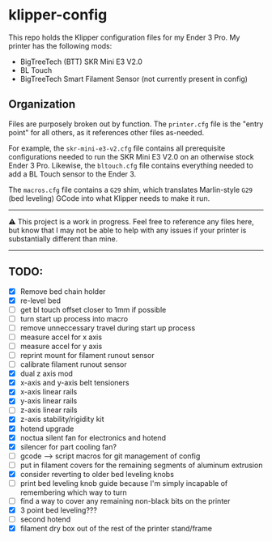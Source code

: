 # klipper-config

This repo holds the Klipper configuration files for my Ender 3 Pro. My printer has the following mods:
 - BigTreeTech (BTT) SKR Mini E3 V2.0
 - BL Touch
 - BigTreeTech Smart Filament Sensor (not currently present in config)

## Organization

Files are purposely broken out by function. The `printer.cfg` file is the "entry point" for all others, as it references other files as-needed.


For example, the `skr-mini-e3-v2.cfg` file contains all prerequisite configurations needed to run the SKR Mini E3 V2.0 on an otherwise stock Ender 3 Pro. Likewise, the `bltouch.cfg` file contains everything needed to add a BL Touch sensor to the Ender 3.

The `macros.cfg` file contains a `G29` shim, which translates Marlin-style `G29` (bed leveling) GCode into what Klipper needs to make it run.

---

:warning: This project is a work in progress. Feel free to reference any files here, but know that I may not be able to help with any issues if your printer is substantially different than mine.

---

## TODO:

- [x] Remove bed chain holder
- [x] re-level bed
- [ ] get bl touch offset closer to 1mm if possible
- [ ] turn start up process into macro
- [ ] remove unneccessary travel during start up process
- [ ] measure accel for x axis
- [ ] measure accel for y axis
- [ ] reprint mount for filament runout sensor
- [ ] calibrate filament runout sensor
- [x] dual z axis mod
- [x] x-axis and y-axis belt tensioners
- [x] x-axis linear rails
- [x] y-axis linear rails
- [ ] z-axis linear rails
- [x] z-axis stability/rigidity kit
- [x] hotend upgrade
- [x] noctua silent fan for electronics and hotend
- [x] silencer for part cooling fan?
- [ ] gcode --> script macros for git management of config
- [ ] put in filament covers for the remaining segments of aluminum extrusion
- [x] consider reverting to older bed leveling knobs
- [ ] print bed leveling knob guide because I'm simply incapable of remembering which way to turn
- [ ] find a way to cover any remaining non-black bits on the printer
- [x] 3 point bed leveling???
- [ ] second hotend
- [x] filament dry box out of the rest of the printer stand/frame
